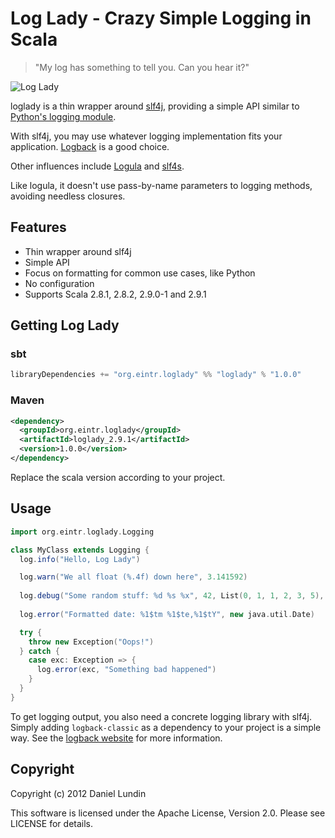 Log Lady - Crazy Simple Logging in Scala
========================================

> "My log has something to tell you. Can you hear it?"

![Log Lady](http://i.imgur.com/jPZF7s.jpg)

loglady is a thin wrapper around [slf4j](http://slf4j.org/), providing a simple API 
similar to [Python's logging module](http://docs.python.org/library/logging.html).

With slf4j, you may use whatever logging implementation fits your application.
[Logback](http://logback.qos.ch/) is a good choice.

Other influences include [Logula](http://github.com/codahale/logula) and
[slf4s](http://github.com/weiglewilczek/slf4s).

Like logula, it doesn't use pass-by-name parameters to logging methods, 
avoiding needless closures.


Features
--------

 * Thin wrapper around slf4j
 * Simple API
 * Focus on formatting for common use cases, like Python
 * No configuration
 * Supports Scala 2.8.1, 2.8.2, 2.9.0-1 and 2.9.1


Getting Log Lady
----------------

### sbt

```scala
libraryDependencies += "org.eintr.loglady" %% "loglady" % "1.0.0"
```

### Maven

```xml
<dependency>
  <groupId>org.eintr.loglady</groupId>
  <artifactId>loglady_2.9.1</artifactId>
  <version>1.0.0</version>
</dependency>
```

Replace the scala version according to your project.


Usage
-----

```scala
import org.eintr.loglady.Logging

class MyClass extends Logging {
  log.info("Hello, Log Lady")

  log.warn("We all float (%.4f) down here", 3.141592)
  
  log.debug("Some random stuff: %d %s %x", 42, List(0, 1, 1, 2, 3, 5), -559038737)
  
  log.error("Formatted date: %1$tm %1$te,%1$tY", new java.util.Date)

  try {
    throw new Exception("Oops!")
  } catch {
    case exc: Exception => {
      log.error(exc, "Something bad happened")
    }
  }
}
```

To get logging output, you also need a concrete logging library with slf4j.
Simply adding `logback-classic` as a dependency to your project is a simple
way. See the [logback website](http://logback.qos.ch/) for more information.


Copyright
---------

Copyright (c) 2012 Daniel Lundin

This software is licensed under the Apache License, Version 2.0. 
Please see LICENSE for details.
